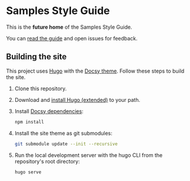 # Samples Style Guide

This is the **future home** of the Samples Style Guide.

You can [read the guide](https://googlecloudplatform.github.io/samples-style-guide/) and open issues for feedback.

## Building the site

This project uses [Hugo](https://gohugo.io/) with the [Docsy theme](https://www.docsy.dev/).
Follow these steps to build the site.

1. Clone this repository.

2. Download and [install Hugo (extended)](https://gohugo.io/getting-started/installing/) to your
path.

3. Install [Docsy dependencies](https://www.docsy.dev/docs/getting-started/#install-postcss):

    ```sh
    npm install
    ```

4. Install the site theme as git submodules:

    ```sh
    git submodule update --init --recursive
    ```

5. Run the local development server with the hugo CLI from the repository's root directory:

    ```sh
    hugo serve
    ```
